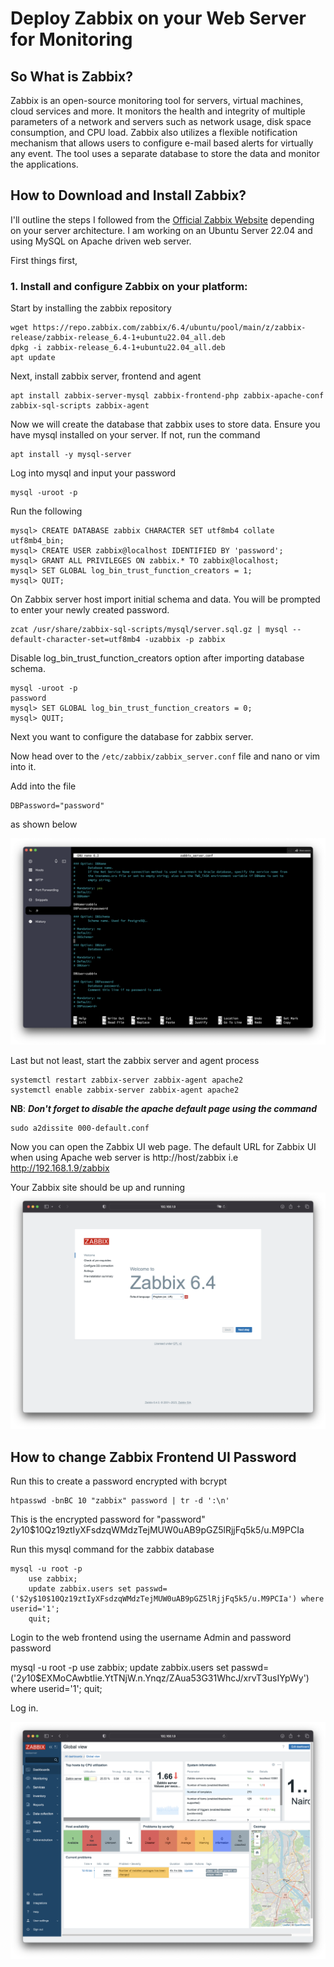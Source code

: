 # Deploy Zabbix on your Web Server for Monitoring

## So What is Zabbix?
Zabbix is an open-source monitoring tool for servers, virtual machines, cloud services and more. It monitors the health and integrity of multiple parameters of a network and servers such as network usage, disk space consumption, and CPU load. Zabbix also utilizes a flexible notification mechanism that allows users to configure e-mail based alerts for virtually any event. The tool uses a separate database to store the data and monitor the applications.

## How to Download and Install Zabbix?

I'll outline the steps I followed from the [Official Zabbix Website](https://www.zabbix.com) depending on your server architecture. I am working on an Ubuntu Server 22.04 and using MySQL on Apache driven web server.

First things first, 

### 1. Install and configure Zabbix on your platform:

Start by installing the zabbix repository
```shell
wget https://repo.zabbix.com/zabbix/6.4/ubuntu/pool/main/z/zabbix-release/zabbix-release_6.4-1+ubuntu22.04_all.deb
dpkg -i zabbix-release_6.4-1+ubuntu22.04_all.deb
apt update
```

Next, install zabbix server, frontend and agent
```shell
apt install zabbix-server-mysql zabbix-frontend-php zabbix-apache-conf zabbix-sql-scripts zabbix-agent
```

Now we will create the database that zabbix uses to store data.
Ensure you have mysql installed on your server. If not, run the command
```
apt install -y mysql-server
```
Log into mysql and input your password
```shell
mysql -uroot -p
```
Run the following
```mysql
mysql> CREATE DATABASE zabbix CHARACTER SET utf8mb4 collate utf8mb4_bin;
mysql> CREATE USER zabbix@localhost IDENTIFIED BY 'password';
mysql> GRANT ALL PRIVILEGES ON zabbix.* TO zabbix@localhost;
mysql> SET GLOBAL log_bin_trust_function_creators = 1;
mysql> QUIT;
```

On Zabbix server host import initial schema and data. You will be prompted to enter your newly created password.

```shell
zcat /usr/share/zabbix-sql-scripts/mysql/server.sql.gz | mysql --default-character-set=utf8mb4 -uzabbix -p zabbix
```
Disable log_bin_trust_function_creators option after importing database schema.
```mysql
mysql -uroot -p
password
mysql> SET GLOBAL log_bin_trust_function_creators = 0;
mysql> QUIT;
```
Next you want to configure the database for zabbix server. 

Now head over to the `/etc/zabbix/zabbix_server.conf` file and nano or vim into it.

Add into the file
```
DBPassword="password"
```
as shown below

![](images/Zabbix.png)

Last but not least, start the zabbix server and agent process

```shell
systemctl restart zabbix-server zabbix-agent apache2
systemctl enable zabbix-server zabbix-agent apache2
```

**NB**: ***Don't forget to disable the apache default page using the command***
```shell
sudo a2dissite 000-default.conf
```

Now you can open the Zabbix UI web page. The default URL for Zabbix UI when using Apache web server is http://host/zabbix i.e http://192.168.1.9/zabbix

Your Zabbix site should be up and running
![](images/Zabbix1.png)

## How to change Zabbix Frontend UI Password

Run this to create a password encrypted with bcrypt
```
htpasswd -bnBC 10 "zabbix" password | tr -d ':\n'
```

This is the encrypted password for "password"
$2y$10$10Qz19ztIyXFsdzqWMdzTejMUW0uAB9pGZ5lRjjFq5k5/u.M9PCIa

Run this mysql command for the zabbix database
```mysql
mysql -u root -p
	use zabbix;
	update zabbix.users set passwd=('$2y$10$10Qz19ztIyXFsdzqWMdzTejMUW0uAB9pGZ5lRjjFq5k5/u.M9PCIa') where userid='1';
	quit;
```
Login to the web frontend using the username Admin and password password


mysql -u root -p
use zabbix;
update zabbix.users set passwd=('$2y$10$EXMoCAwbtIie.YtTNjW.n.Ynqz/ZAua53G31WhcJ/xrvT3usIYpWy') where userid='1';
quit;

Log in.

![](images/ZabbixUI.png)